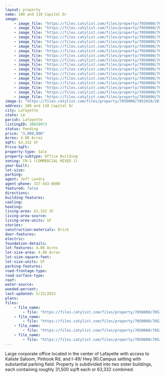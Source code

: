 ```yaml
---
layout: property
name: 100 and 110 Capital Dr
image:
    - image_file: "https://files.catylist.com/files/property/7050000/7052010/28158897_100Capital_5.jpg"
    - image_file: "https://files.catylist.com/files/property/7050000/7052010/28158898_100Capital_6.jpg"
    - image_file: "https://files.catylist.com/files/property/7050000/7052010/28158899_100Capital_11.jpg"
    - image_file: "https://files.catylist.com/files/property/7050000/7052010/28158900_100Capital_13.jpg"
    - image_file: "https://files.catylist.com/files/property/7050000/7052010/28158901_100Capital_16.jpg"
    - image_file: "https://files.catylist.com/files/property/7050000/7052010/28158902_100Capital_19.jpg"
    - image_file: "https://files.catylist.com/files/property/7050000/7052010/28158903_100Capital_31.jpg"
    - image_file: "https://files.catylist.com/files/property/7050000/7052010/28158904_100Capital_37.jpg"
    - image_file: "https://files.catylist.com/files/property/7050000/7052010/28158905_100Capital_43.jpg"
    - image_file: "https://files.catylist.com/files/property/7050000/7052010/28158906_100Capital_49.jpg"
    - image_file: "https://files.catylist.com/files/property/7050000/7052010/28158907_100Capital_55.jpg"
    - image_file: "https://files.catylist.com/files/property/7050000/7052010/28158908_100Capital_58.jpg"
    - image_file: "https://files.catylist.com/files/property/7050000/7052010/28158909_100Capital_61.jpg"
    - image_file: "https://files.catylist.com/files/property/7050000/7052010/28160020_1.jpg"
    - image_file: "https://files.catylist.com/files/property/7050000/7052010/28160021_2.jpg"
    - image_file: "https://files.catylist.com/files/property/7050000/7052010/28160022_3.jpg"
    - image_file: "https://files.catylist.com/files/property/7050000/7052010/28160023_4.jpg"
image-1: "https://files.catylist.com/files/property/7050000/7052010/28158896_100Capital_3.jpg"
address: 100 and 110 Capital Dr
city: Lafayette
state: LA
parish: Lafayette
listingID: 30839973
status: Pending
price: "3,900,000"
Acres: 4.08 Acres
SqFt: 63,332 SF
Price-SqFt:
property-type: Sale
property-subtype: Office Building
zoning: CM-1 (COMMERCIAL MIXED 1)
year-built:
lot-size:
parking:
agent: Jeff Landry
agent-phone: 337-443-0880
featured: false
directions:
building-features:
cooling:
heating:
living-area: 63,332 SF
living-area-source:
living-area-units: SF
stories:
construction-materials: Brick
door-features:
electric:
foundation-details:
lot-features: 4.08 Acres
lot-size-area: 4.08 Acres
lot-size-square-feet:
lot-size-units: SF
parking-features:
road-frontage-type:
road-surface-type:
roof:
water-source:
wooded-percent:
last-updated: 5/15/2023
plans:
files:
    - file_name: 
        - file: "https://files.catylist.com/files/property/7050000/7052010/raw_28158911_Flood_Disclosure.pdf"
    - file_name: 
        - file: "https://files.catylist.com/files/property/7050000/7052010/raw_28160031_Flyer_Compressed_100__110_Capital_Rd__JeffRex___5_.pdf"
    - file_name: 
        - file: "https://files.catylist.com/files/property/7050000/7052010/raw_28164324_100_capital_floor_plan.pdf"
    - file_name: 
        - file: "https://files.catylist.com/files/property/7050000/7052010/raw_28164325_110_capital_floor_plan.pdf"
---
```

Large corporate office located in the center of Lafayette with access to Kaliste Saloom, Pinhook Rd, and I-49/ Hwy 90.Campus setting with substantial parking field. Property is subdivided into two sister buildings, each containing roughly 31,500 sq/ft each or 63,332 combined.
